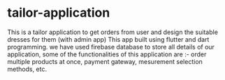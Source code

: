 # tailor-application
This is a tailor application to get orders from user and design the suitable dresses for them (with admin app)
This app built using flutter and dart programming. we have used firebase database to store all details of our application, some of the functionalities of this application are :- order multiple products at once, payment gateway, mesurement selection methods, etc.
